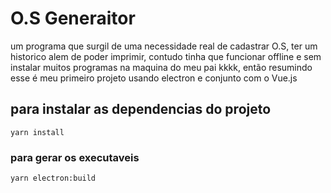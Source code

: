 # O.S Generaitor

um programa que surgil de uma necessidade real de cadastrar O.S, ter um historico alem de poder imprimir,
contudo tinha que funcionar offline e sem instalar muitos programas na maquina do meu pai kkkk, então resumindo esse é meu primeiro projeto usando electron e conjunto com o Vue.js

## para instalar as dependencias do projeto 
```
yarn install
```

### para gerar os executaveis
```
yarn electron:build
```
